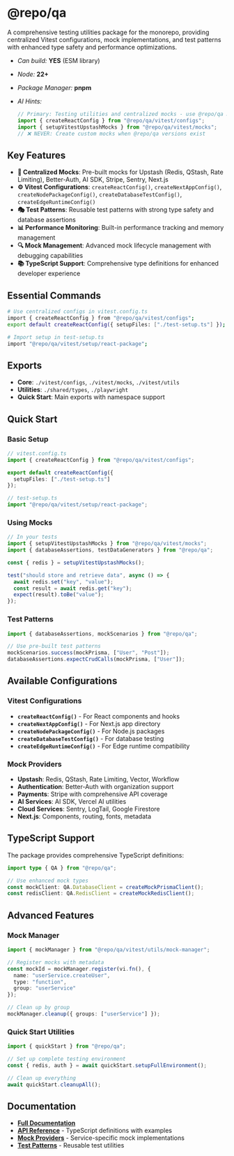# @repo/qa

A comprehensive testing utilities package for the monorepo, providing
centralized Vitest configurations, mock implementations, and test patterns with
enhanced type safety and performance optimizations.

- _Can build:_ **YES** (ESM library)
- _Node:_ **22+**
- _Package Manager:_ **pnpm**

- _AI Hints:_
  ```typescript
  // Primary: Testing utilities and centralized mocks - use @repo/qa mocks
  import { createReactConfig } from "@repo/qa/vitest/configs";
  import { setupVitestUpstashMocks } from "@repo/qa/vitest/mocks";
  // ❌ NEVER: Create custom mocks when @repo/qa versions exist
  ```

## Key Features

- **🧪 Centralized Mocks**: Pre-built mocks for Upstash (Redis, QStash, Rate
  Limiting), Better-Auth, AI SDK, Stripe, Sentry, Next.js
- **⚙️ Vitest Configurations**: `createReactConfig()`, `createNextAppConfig()`,
  `createNodePackageConfig()`, `createDatabaseTestConfig()`,
  `createEdgeRuntimeConfig()`
- **🎭 Test Patterns**: Reusable test patterns with strong type safety and
  database assertions
- **📊 Performance Monitoring**: Built-in performance tracking and memory
  management
- **🔍 Mock Management**: Advanced mock lifecycle management with debugging
  capabilities
- **📚 TypeScript Support**: Comprehensive type definitions for enhanced
  developer experience

## Essential Commands

```bash
# Use centralized configs in vitest.config.ts
import { createReactConfig } from "@repo/qa/vitest/configs";
export default createReactConfig({ setupFiles: ["./test-setup.ts"] });

# Import setup in test-setup.ts
import "@repo/qa/vitest/setup/react-package";
```

## Exports

- **Core**: `./vitest/configs`, `./vitest/mocks`, `./vitest/utils`
- **Utilities**: `./shared/types`, `./playwright`
- **Quick Start**: Main exports with namespace support

## Quick Start

### Basic Setup

```typescript
// vitest.config.ts
import { createReactConfig } from "@repo/qa/vitest/configs";

export default createReactConfig({
  setupFiles: ["./test-setup.ts"]
});
```

```typescript
// test-setup.ts
import "@repo/qa/vitest/setup/react-package";
```

### Using Mocks

```typescript
// In your tests
import { setupVitestUpstashMocks } from "@repo/qa/vitest/mocks";
import { databaseAssertions, testDataGenerators } from "@repo/qa";

const { redis } = setupVitestUpstashMocks();

test("should store and retrieve data", async () => {
  await redis.set("key", "value");
  const result = await redis.get("key");
  expect(result).toBe("value");
});
```

### Test Patterns

```typescript
import { databaseAssertions, mockScenarios } from "@repo/qa";

// Use pre-built test patterns
mockScenarios.success(mockPrisma, ["User", "Post"]);
databaseAssertions.expectCrudCalls(mockPrisma, ["User"]);
```

## Available Configurations

### Vitest Configurations

- **`createReactConfig()`** - For React components and hooks
- **`createNextAppConfig()`** - For Next.js app directory
- **`createNodePackageConfig()`** - For Node.js packages
- **`createDatabaseTestConfig()`** - For database testing
- **`createEdgeRuntimeConfig()`** - For Edge runtime compatibility

### Mock Providers

- **Upstash**: Redis, QStash, Rate Limiting, Vector, Workflow
- **Authentication**: Better-Auth with organization support
- **Payments**: Stripe with comprehensive API coverage
- **AI Services**: AI SDK, Vercel AI utilities
- **Cloud Services**: Sentry, LogTail, Google Firestore
- **Next.js**: Components, routing, fonts, metadata

## TypeScript Support

The package provides comprehensive TypeScript definitions:

```typescript
import type { QA } from "@repo/qa";

// Use enhanced mock types
const mockClient: QA.DatabaseClient = createMockPrismaClient();
const redisClient: QA.RedisClient = createMockRedisClient();
```

## Advanced Features

### Mock Manager

```typescript
import { mockManager } from "@repo/qa/vitest/utils/mock-manager";

// Register mocks with metadata
const mockId = mockManager.register(vi.fn(), {
  name: "userService.createUser",
  type: "function",
  group: "userService"
});

// Clean up by group
mockManager.cleanup({ groups: ["userService"] });
```

### Quick Start Utilities

```typescript
import { quickStart } from "@repo/qa";

// Set up complete testing environment
const { redis, auth } = await quickStart.setupFullEnvironment();

// Clean up everything
await quickStart.cleanupAll();
```

## Documentation

- **[Full Documentation](../../apps/docs/packages/qa/index.mdx)**
- **[API Reference](./src/index.ts)** - TypeScript definitions with examples
- **[Mock Providers](./src/vitest/mocks/providers/)** - Service-specific mock
  implementations
- **[Test Patterns](./src/vitest/utils/test-patterns.ts)** - Reusable test
  utilities
